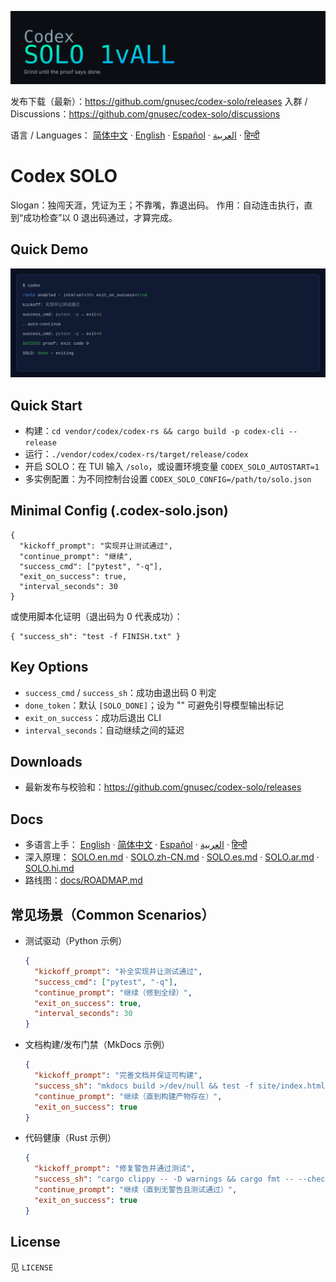 ![Codex SOLO](assets/banner.svg)

发布下载（最新）：https://github.com/gnusec/codex-solo/releases
入群 / Discussions：https://github.com/gnusec/codex-solo/discussions

语言 / Languages：
[简体中文](docs/README.zh-CN.md) · [English](docs/README.en.md) · [Español](docs/README.es.md) · [العربية](docs/README.ar.md) · [हिन्दी](docs/README.hi.md)

# Codex SOLO

Slogan：独闯天涯，凭证为王；不靠嘴，靠退出码。
作用：自动连击执行，直到“成功检查”以 0 退出码通过，才算完成。

## Quick Demo
![TUI Demo](assets/demo.svg)

## Quick Start
- 构建：`cd vendor/codex/codex-rs && cargo build -p codex-cli --release`
- 运行：`./vendor/codex/codex-rs/target/release/codex`
- 开启 SOLO：在 TUI 输入 `/solo`，或设置环境变量 `CODEX_SOLO_AUTOSTART=1`
- 多实例配置：为不同控制台设置 `CODEX_SOLO_CONFIG=/path/to/solo.json`

## Minimal Config (.codex-solo.json)
```
{
  "kickoff_prompt": "实现并让测试通过",
  "continue_prompt": "继续",
  "success_cmd": ["pytest", "-q"],
  "exit_on_success": true,
  "interval_seconds": 30
}
```

或使用脚本化证明（退出码为 0 代表成功）：
```
{ "success_sh": "test -f FINISH.txt" }
```

## Key Options
- `success_cmd` / `success_sh`：成功由退出码 0 判定
- `done_token`：默认 `[SOLO_DONE]`；设为 "" 可避免引导模型输出标记
- `exit_on_success`：成功后退出 CLI
- `interval_seconds`：自动继续之间的延迟

## Downloads
- 最新发布与校验和：https://github.com/gnusec/codex-solo/releases

## Docs
- 多语言上手：
  [English](docs/README.en.md) · [简体中文](docs/README.zh-CN.md) · [Español](docs/README.es.md) · [العربية](docs/README.ar.md) · [हिन्दी](docs/README.hi.md)
- 深入原理：
  [SOLO.en.md](docs/SOLO.en.md) · [SOLO.zh-CN.md](docs/SOLO.zh-CN.md) · [SOLO.es.md](docs/SOLO.es.md) · [SOLO.ar.md](docs/SOLO.ar.md) · [SOLO.hi.md](docs/SOLO.hi.md)
- 路线图：[docs/ROADMAP.md](docs/ROADMAP.md)

## 常见场景（Common Scenarios）
- 测试驱动（Python 示例）
  ```json
  {
    "kickoff_prompt": "补全实现并让测试通过",
    "success_cmd": ["pytest", "-q"],
    "continue_prompt": "继续（修到全绿）",
    "exit_on_success": true,
    "interval_seconds": 30
  }
  ```
- 文档构建/发布门禁（MkDocs 示例）
  ```json
  {
    "kickoff_prompt": "完善文档并保证可构建",
    "success_sh": "mkdocs build >/dev/null && test -f site/index.html",
    "continue_prompt": "继续（直到构建产物存在）",
    "exit_on_success": true
  }
  ```
- 代码健康（Rust 示例）
  ```json
  {
    "kickoff_prompt": "修复警告并通过测试",
    "success_sh": "cargo clippy -- -D warnings && cargo fmt -- --check && cargo test -q",
    "continue_prompt": "继续（直到无警告且测试通过）",
    "exit_on_success": true
  }
  ```


## License
见 `LICENSE`

